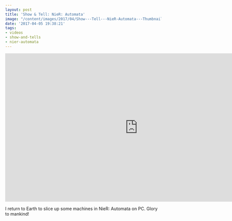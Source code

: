 ```yaml
---
layout: post
title: 'Show & Tell: NieR: Automata'
image: "/content/images/2017/04/Show---Tell---NieR-Automata---Thumbnail---2.jpg"
date: '2017-04-05 19:38:21'
tags:
- videos
- show-and-tells
- nier-automata
---
```


<iframe width="853" height="480" src="https://www.youtube-nocookie.com/embed/BZTnTC31GtQ?rel=0" frameborder="0" allowfullscreen></iframe>

I return to Earth to slice up some machines in NieR: Automata on PC. Glory to mankind!